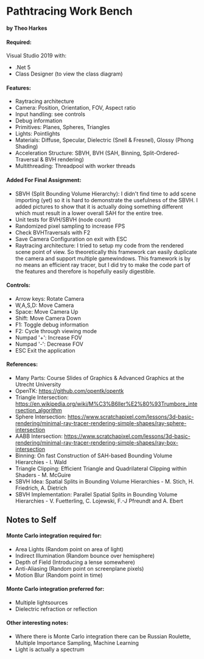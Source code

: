 # Pathtracing Work Bench
**by Theo Harkes**

#### Required:
Visual Studio 2019 with:
- .Net 5
- Class Designer (to view the class diagram)

#### Features:
- Raytracing architecture
- Camera: Position, Orientation, FOV, Aspect ratio
- Input handling: see controls
- Debug information
- Primitives: Planes, Spheres, Triangles
- Lights: Pointlights
- Materials: Diffuse, Specular, Dielectric (Snell & Fresnel), Glossy (Phong Shading)
- Acceleration Structure: SBVH, BVH (SAH, Binning, Split-Ordered-Traversal & BVH rendering)
- Multithreading: Threadpool with worker threads

#### Added For Final Assignment:
- SBVH (Split Bounding Volume Hierarchy): I didn't find time to add scene importing (yet) so it is hard to demonstrate the usefulness of the SBVH.
    I added pictures to show that it is actually doing something different which must result in a lower overall SAH for the entire tree. 
- Unit tests for BVH/SBVH (node count)
- Randomized pixel sampling to increase FPS
- Check BVHTraversals with F2
- Save Camera Configuration on exit with ESC
- Raytracing architecture: I tried to setup my code from the rendered scene point of view. So theoretically this framework can easily duplicate the camera and support multiple gamewindows.
    This framework is by no means an efficient ray tracer, but I did try to make the code part of the features and therefore is hopefully easily digestible.

#### Controls:
- Arrow keys:   Rotate Camera
- W,A,S,D:      Move Camera
- Space:        Move Camera Up
- Shift:        Move Camera Down
- F1:           Toggle debug information
- F2:           Cycle through viewing mode
- Numpad '+':   Increase FOV
- Numpad '-':   Decrease FOV
- ESC           Exit the application

#### References:
- Many Parts: Course Slides of Graphics & Advanced Graphics at the Utrecht University
- OpenTK: https://github.com/opentk/opentk
- Triangle Intersection: https://en.wikipedia.org/wiki/M%C3%B6ller%E2%80%93Trumbore_intersection_algorithm
- Sphere Intersection: https://www.scratchapixel.com/lessons/3d-basic-rendering/minimal-ray-tracer-rendering-simple-shapes/ray-sphere-intersection
- AABB Intersection: https://www.scratchapixel.com/lessons/3d-basic-rendering/minimal-ray-tracer-rendering-simple-shapes/ray-box-intersection
- Binning: On fast Construction of SAH-based Bounding Volume Hierarchies - I. Wald
- Triangle Clipping: Efficient Triangle and Quadrilateral Clipping within Shaders - M. McGuire
- SBVH Idea: Spatial Splits in Bounding Volume Hierarchies - M. Stich, H. Friedrich, A. Dietrich
- SBVH Implementation: Parallel Spatial Splits in Bounding Volume Hierarchies - V. Fuetterling, C. Lojewski, F.-J Pfreundt and A. Ebert

## Notes to Self
#### Monte Carlo integration required for:
- Area Lights (Random point on area of light)
- Indirect Illumination (Random bounce over hemisphere)
- Depth of Field (Introducing a lense somewhere)
- Anti-Aliasing (Random point on screenplane pixels)
- Motion Blur (Random point in time)

#### Monte Carlo integration preferred for:
- Multiple lightsources
- Dielectric refraction or reflection

#### Other interesting notes:
- Where there is Monte Carlo integration there can be Russian Roulette, Multiple Importance Sampling, Machine Learning
- Light is actually a spectrum
